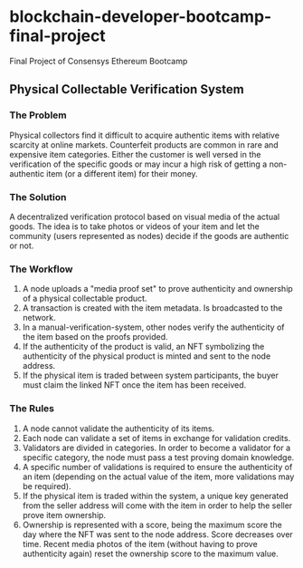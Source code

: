 # blockchain-developer-bootcamp-final-project
Final Project of Consensys Ethereum Bootcamp

## Physical Collectable Verification System

### The Problem

Physical collectors find it difficult to acquire authentic items with relative scarcity at online markets. Counterfeit products are common in rare and expensive item categories. Either the customer is well versed in the verification of the specific goods or may incur a high risk of getting a non-authentic item  (or a different item) for their money.

### The Solution

A decentralized verification protocol based on visual media of the actual goods. The idea is to take photos or videos of your item and let the community (users represented as nodes) decide if the goods are authentic or not. 

### The Workflow

1. A node uploads a "media proof set" to prove authenticity and ownership of a physical collectable product.
2. A transaction is created with the item metadata. Is broadcasted to the network.
3. In a manual-verification-system, other nodes verify the authenticity of the item based on the proofs provided.
4. If the authenticity of the product is valid, an NFT symbolizing the authenticity of the physical product is minted and sent to the node address.
5. If the physical item is traded between system participants, the buyer must claim the linked NFT once the item has been received.

### The Rules

1. A node cannot validate the authenticity of its items.
2. Each node can validate a set of items in exchange for validation credits.
3. Validators are divided in categories. In order to become a validator for a specific category, the node must pass a test proving domain knowledge.
4. A specific number of validations is required to ensure the authenticity of an item (depending on the actual value of the item, more validations may be required).
5. If the physical item is traded within the system, a unique key generated from the seller address will come with the item in order to help the seller prove item ownership.
6. Ownership is represented with a score, being the maximum score the day where the NFT was sent to the node address. Score decreases over time. Recent media photos of the item (without having to prove authenticity again) reset the ownership score to the maximum value.
